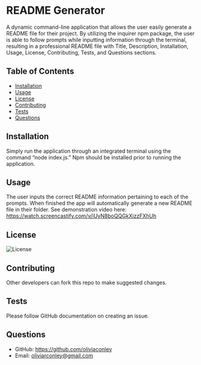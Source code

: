 # README Generator 

A dynamic command-line application that allows the user easily generate a README file for their project. By utilizing the inquirer npm package, the user is able to follow prompts while inputting information through the terminal, resulting in a professional README file with Title, Description, Installation, Usage, License, Contributing, Tests, and Questions sections. 
    
## Table of Contents 
* [Installation](#installation)
* [Usage](#usage)
* [License](#license)
* [Contributing](#contributing)
* [Tests](#tests)
* [Questions](#questions)
    
## Installation
Simply run the application through an integrated terminal using the command “node index.js.” Npm should be installed prior to running the application.  

## Usage
The user inputs the correct README information pertaining to each of the prompts. When finished the app will automatically generate a new README file in their folder. See demonstration video here: https://watch.screencastify.com/v/iUyN8boQQGkXizzFXhUh

## License  
![License](https://img.shields.io/badge/License-APACHE2.0-blue.svg)

## Contributing
Other developers can fork this repo to make suggested changes. 

## Tests
Please follow GitHub documentation on creating an issue.

## Questions
* GitHub: https://github.com/oliviaconley
* Email: oliviarconley@gmail.com 